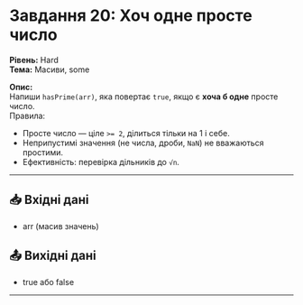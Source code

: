 # Завдання 20: Хоч одне просте число
**Рівень:** Hard  
**Тема:** Масиви, some  

**Опис:**  
Напиши `hasPrime(arr)`, яка повертає `true`, якщо є **хоча б одне** просте число.  
Правила:
- Просте число — ціле `>= 2`, ділиться тільки на 1 і себе.  
- Неприпустимі значення (не числа, дроби, `NaN`) не вважаються простими.  
- Ефективність: перевірка дільників до `√n`.

---
## 📥 Вхідні дані
- arr (масив значень)

## 📤 Вихідні дані
- true або false

---